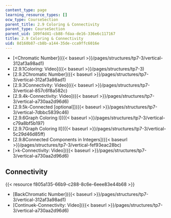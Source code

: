 ```yaml
---
content_type: page
learning_resource_types: []
ocw_type: CourseSection
parent_title: 2.9 Coloring & Connectivity
parent_type: CourseSection
parent_uid: 109f4d41-cb88-fdaa-de16-336e6c117167
title: 2.9 Coloring & Connectivity
uid: 8d160b87-cb8b-a144-35de-cca9ffc6016e
---
```


*   [\<Chromatic Number]({{< baseurl >}}/pages/structures/tp7-3/vertical-312af3a98ad1)
*   [2.9.1Coloring: Video]({{< baseurl >}}/pages/structures/tp7-3)
*   [2.9.2Chromatic Number]({{< baseurl >}}/pages/structures/tp7-3/vertical-312af3a98ad1)
*   [2.9.3Connectivity: Video]({{< baseurl >}}/pages/structures/tp7-3/vertical-857c6f8a582c)
*   [2.9.4k-Connectivity: Video]({{< baseurl >}}/pages/structures/tp7-3/vertical-a730aa2d96d6)
*   [2.9.5k-Connected \[optional\]]({{< baseurl >}}/pages/structures/tp7-3/vertical-7dbbc5839c46)
*   [2.9.6Graph Coloring I]({{< baseurl >}}/pages/structures/tp7-3/vertical-c79a8bf5b197)
*   [2.9.7Graph Coloring II]({{< baseurl >}}/pages/structures/tp7-3/vertical-5c29d46d85ff)
*   [2.9.8Connected Components in Integers]({{< baseurl >}}/pages/structures/tp7-3/vertical-fef93eac28bc)
*   [\>k-Connectivity: Video]({{< baseurl >}}/pages/structures/tp7-3/vertical-a730aa2d96d6)

Connectivity
------------

{{< resource f805a135-66b9-c288-8c6e-6eee83e44b68 >}}

*   [BackChromatic Number]({{< baseurl >}}/pages/structures/tp7-3/vertical-312af3a98ad1)
*   [Continuek-Connectivity: Video]({{< baseurl >}}/pages/structures/tp7-3/vertical-a730aa2d96d6)